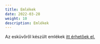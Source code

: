 ```yaml
---
title: Emlékek
date: 2022-03-28
weight: 10
description: Emlékek
---
```


 Az esküvőről készült emlékek [itt érhetőek el.](https://pasztor.members.iif.hu/kpeskuvo/)
